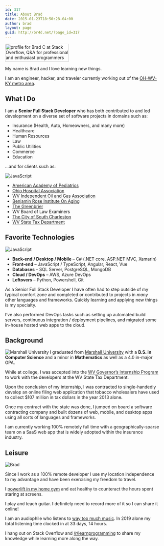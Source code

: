 ```yaml
---
id: 317
title: About Brad
date: 2015-01-23T18:50:28-04:00
author: brad
layout: page
guid: http://br4d.net/?page_id=317
---
```


<a href="https://stackoverflow.com/users/636942/brad-c" class="alignleft img-link"><img src="https://stackoverflow.com/users/flair/636942.png" width="208" height="58" alt="profile for Brad C at Stack Overflow, Q&amp;A for professional and enthusiast programmers" title="profile for Brad C at Stack Overflow, Q&amp;A for professional and enthusiast programmers"></a>

My name is Brad and I love learning new things.

I am an engineer, hacker, and traveler currently working out of the <a href="https://en.wikipedia.org/wiki/Huntington%E2%80%93Ashland_metropolitan_area">OH-WV-KY metro area</a>.

## What I Do

I am a **Senior Full Stack Developer** who has both contributed to and led development on a diverse set of software projects in domains such as:

  * Insurance (Health, Auto, Homeowners, and many more)
  * Healthcare
  * Human Resources
  * Law
  * Public Utilities
  * Commerce
  * Education

...and for clients such as:

<img class="alignleft" src="/images/aap.png" alt="JavaScript" />

  * [American Academy of Pediatrics](http://ohioaap.org/)
  * [Ohio Hospital Association](https://www.ohiohospitals.org)
  * [WV Independent Oil and Gas Association](https://iogawv.com/)
  * [Benjamin Rose Institute On Aging](http://www.benrose.org)
  * [The Greenbrier](https://www.greenbrier.com/)
  * WV Board of Law Examiners
  * [The City of South Charleston](https://cityofsouthcharleston.com/)
  * [WV State Tax Department](https://tax.wv.gov/)

## Favorite Technologies

<img class="alignleft" src="/images/js.png" alt="JavaScript" />

  * **Back-end / Desktop / Mobile** – C# (.NET core, ASP.NET MVC, Xamarin)
  * **Front-end** – JavaScript / TypeScript, Angular, React, Vue
  * **Databases** – SQL Server, PostgreSQL, MongoDB
  * **Cloud / DevOps** – AWS, Azure DevOps
  * **Leftovers** – Python, Powershell, Git

As a Senior Full Stack Developer I have often had to step outside of my typical comfort zone and completed or contributed to projects in _many_ other languages and frameworks. Quickly learning and applying new things is my specialty.

I’ve also performed DevOps tasks such as setting up automated build servers, continuous integration / deployment pipelines, and migrated some in-house hosted web apps to the cloud.

## Background

<img class="alignleft" src="/images/2015/01/Marshallo-Logo-Transparent.jpg" alt="Marshall University" /> I graduated from [Marshall University](http://marshall.edu) with a **B.S. in Computer Science** and a minor in **Mathematics** as well as a 4.0 in-major GPA.

While at college, I was accepted into the [WV Governor’s Internship Program](http://www.wv.gov/gip) to work with the developers at the WV State Tax Department.

Upon the conclusion of my internship, I was contracted to single-handedly develop an online filing web application that tobacco wholesalers have used to collect $107 million in tax dollars in the year 2013 alone.

Once my contract with the state was done, I jumped on board a software contracting company and built dozens of web, mobile, and desktop apps using all sorts of languages and frameworks.

I am currently working 100% remotely full time with a geographically-sparse team on a SaaS web app that is widely adopted within the insurance industry.

## Leisure

<img class="img-rounded alignleft" src="/images/zipline.jpg" alt="Brad" />

Since I work as a 100% remote developer I use my location independence to my advantage and have been exercising my freedom to travel.

I [powerlift in my home gym](https://symmetricstrength.com/lifter/avian) and eat healthy to counteract the hours spent staring at screens.

I play and teach guitar. I definitely need to record more of it so I can share it online!

I am an audiophile who listens to [way too much music](https://www.last.fm/user/avianbc). In 2019 alone my total listening time clocked in at 33 days, 14 hours.

I hang out on Stack Overflow and [/r/learnprogramming](http://reddit.com/r/learnprogramming) to share my knowledge while learning more along the way.

